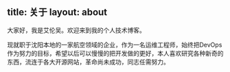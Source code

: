 title: 关于
layout: about
---
大家好，我是艾伦吴。欢迎来到我的个人技术博客。

现就职于沈阳本地的一家航空领域的企业，作为一名运维工程师，始终把DevOps作为努力的目标，希望以后可以慢慢的把开发做的更好，本人喜欢研究各种新奇的东西，流连于各大开源网站，革命尚未成功，同志任需努力。

